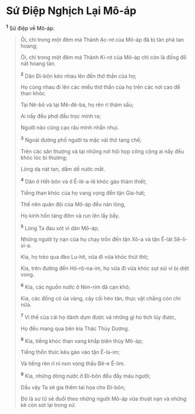 # Sứ Ðiệp Nghịch Lại Mô-áp

<sup><b>1</b></sup> Sứ điệp về Mô-áp:

> Ôi, chỉ trong một đêm mà Thành Ạc-rơ của Mô-áp đã bị tàn phá tan hoang;
>
> Ôi, chỉ trong một đêm mà Thành Ki-rơ của Mô-áp chỉ còn là đống đổ nát hoang tàn.
>
> <sup><b>2</b></sup> Dân Ði-bôn kéo nhau lên đền thờ thần của họ;
>
> Họ cùng nhau đi lên các miếu thờ thần của họ trên các nơi cao để than khóc.
>
> Tại Nê-bô và tại Mê-đê-ba, họ rên rỉ thảm sầu;
>
> Ai nấy đều phơi đầu trọc mình ra;
>
> Người nào cũng cạo râu mình nhẵn nhụi.
>
> <sup><b>3</b></sup> Ngoài đường phố người ta mặc vải thô tang chế;
>
> Trên các sân thượng và tại những nơi hội họp công cộng ai nấy đều khóc lóc bi thương;
>
> Lòng dạ nát tan, dầm dề nước mắt.
>
> <sup><b>4</b></sup> Dân ở Hết-bôn và ở Ê-lê-a-lê khóc gào thảm thiết;
>
> Tiếng than khóc của họ vang vọng đến tận Gia-hát;
>
> Thế nên quân đội của Mô-áp đều nản lòng,
>
> Họ kinh hồn táng đởm và run lên lẩy bẩy.
>
> <sup><b>5</b></sup> Lòng Ta đau xót vì dân Mô-áp;
>
> Những người tỵ nạn của họ chạy trốn đến tận Xô-a và tận Ê-lát Sê-li-si-a.
>
> Kìa, họ trèo qua đèo Lu-hít, vừa đi vừa khóc thút thít;
>
> Kìa, trên đường đến Hô-rô-na-im, họ vừa đi vừa khóc sụt sùi vì bị diệt vong.
>
> <sup><b>6</b></sup> Kìa, các nguồn nước ở Nim-rim đã cạn khô;
>
> Kìa, các đồng cỏ úa vàng, cây cối héo tàn, thực vật chẳng còn chi nữa.
>
> <sup><b>7</b></sup> Vì thế của cải họ dành dụm được và những gì họ tích lũy được,
>
> Họ đều mang qua bên kia Thác Thùy Dương.
>
> <sup><b>8</b></sup> Kìa, tiếng khóc than vang khắp biên thùy Mô-áp;
>
> Tiếng thổn thức kêu gào vào tận Ê-la-im;
>
> Và tiếng rên rỉ nỉ non vọng thấu Bê-e Ê-lim.
>
> <sup><b>9</b></sup> Kìa, những dòng nước ở Ði-bôn đều đầy máu người;
>
> Dầu vậy Ta sẽ gia thêm tai họa cho Ði-bôn;
>
> Ðó là sư tử sẽ đuổi theo những người Mô-áp vừa thoát nạn và những kẻ còn sót lại trong xứ.
